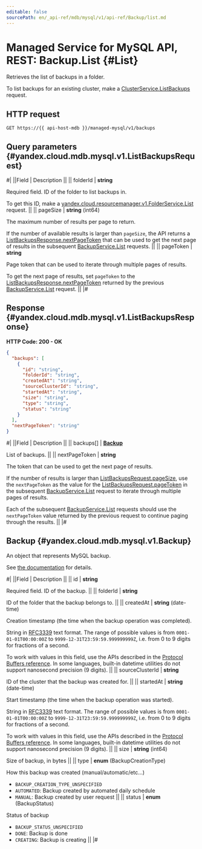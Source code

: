 ```yaml
---
editable: false
sourcePath: en/_api-ref/mdb/mysql/v1/api-ref/Backup/list.md
---
```


# Managed Service for MySQL API, REST: Backup.List {#List}

Retrieves the list of backups in a folder.

To list backups for an existing cluster, make a [ClusterService.ListBackups](/docs/managed-mysql/api-ref/Cluster/listBackups#ListBackups) request.

## HTTP request

```
GET https://{{ api-host-mdb }}/managed-mysql/v1/backups
```

## Query parameters {#yandex.cloud.mdb.mysql.v1.ListBackupsRequest}

#|
||Field | Description ||
|| folderId | **string**

Required field. ID of the folder to list backups in.

To get this ID, make a [yandex.cloud.resourcemanager.v1.FolderService.List](/docs/resource-manager/api-ref/Folder/list#List) request. ||
|| pageSize | **string** (int64)

The maximum number of results per page to return.

If the number of available results is larger than `pageSize`, the API returns a [ListBackupsResponse.nextPageToken](#yandex.cloud.mdb.mysql.v1.ListBackupsResponse) that can be used to get the next page of results in the subsequent [BackupService.List](#List) requests. ||
|| pageToken | **string**

Page token that can be used to iterate through multiple pages of results.

To get the next page of results, set `pageToken` to the [ListBackupsResponse.nextPageToken](#yandex.cloud.mdb.mysql.v1.ListBackupsResponse) returned by the previous [BackupService.List](#List) request. ||
|#

## Response {#yandex.cloud.mdb.mysql.v1.ListBackupsResponse}

**HTTP Code: 200 - OK**

```json
{
  "backups": [
    {
      "id": "string",
      "folderId": "string",
      "createdAt": "string",
      "sourceClusterId": "string",
      "startedAt": "string",
      "size": "string",
      "type": "string",
      "status": "string"
    }
  ],
  "nextPageToken": "string"
}
```

#|
||Field | Description ||
|| backups[] | **[Backup](#yandex.cloud.mdb.mysql.v1.Backup)**

List of backups. ||
|| nextPageToken | **string**

The token that can be used to get the next page of results.

If the number of results is larger than [ListBackupsRequest.pageSize](#yandex.cloud.mdb.mysql.v1.ListBackupsRequest), use the `nextPageToken` as the value for the [ListBackupsRequest.pageToken](#yandex.cloud.mdb.mysql.v1.ListBackupsRequest) in the subsequent [BackupService.List](#List) request to iterate through multiple pages of results.

Each of the subsequent [BackupService.List](#List) requests should use the `nextPageToken` value returned by the previous request to continue paging through the results. ||
|#

## Backup {#yandex.cloud.mdb.mysql.v1.Backup}

An object that represents MySQL backup.

See [the documentation](/docs/managed-mysql/concepts/backup) for details.

#|
||Field | Description ||
|| id | **string**

Required field. ID of the backup. ||
|| folderId | **string**

ID of the folder that the backup belongs to. ||
|| createdAt | **string** (date-time)

Creation timestamp (the time when the backup operation was completed).

String in [RFC3339](https://www.ietf.org/rfc/rfc3339.txt) text format. The range of possible values is from
`0001-01-01T00:00:00Z` to `9999-12-31T23:59:59.999999999Z`, i.e. from 0 to 9 digits for fractions of a second.

To work with values in this field, use the APIs described in the
[Protocol Buffers reference](https://developers.google.com/protocol-buffers/docs/reference/overview).
In some languages, built-in datetime utilities do not support nanosecond precision (9 digits). ||
|| sourceClusterId | **string**

ID of the cluster that the backup was created for. ||
|| startedAt | **string** (date-time)

Start timestamp (the time when the backup operation was started).

String in [RFC3339](https://www.ietf.org/rfc/rfc3339.txt) text format. The range of possible values is from
`0001-01-01T00:00:00Z` to `9999-12-31T23:59:59.999999999Z`, i.e. from 0 to 9 digits for fractions of a second.

To work with values in this field, use the APIs described in the
[Protocol Buffers reference](https://developers.google.com/protocol-buffers/docs/reference/overview).
In some languages, built-in datetime utilities do not support nanosecond precision (9 digits). ||
|| size | **string** (int64)

Size of backup, in bytes ||
|| type | **enum** (BackupCreationType)

How this backup was created (manual/automatic/etc...)

- `BACKUP_CREATION_TYPE_UNSPECIFIED`
- `AUTOMATED`: Backup created by automated daily schedule
- `MANUAL`: Backup created by user request ||
|| status | **enum** (BackupStatus)

Status of backup

- `BACKUP_STATUS_UNSPECIFIED`
- `DONE`: Backup is done
- `CREATING`: Backup is creating ||
|#